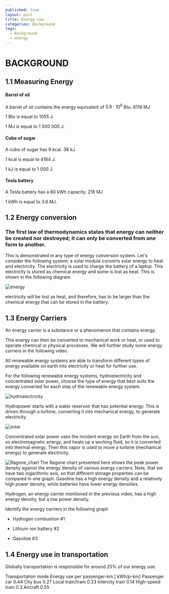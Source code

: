 ```yaml
---
published: true
layout: post
title: Energy use
categories: Background
tags:
  - Background
  - energy
---
```

# BACKGROUND


## 1.1 Measuring Energy
#### Barrel of oil

A barrel of oil contains the energy equivalent of $5.8 \cdot 10^6$ Btu.
6119 MJ



1 Btu is equal to 1055 J.

1 MJ is equal to 1 000 000 J.

#### Cube of sugar

A cube of sugar has 9 kcal.
38 kJ


1 kcal is equal to 4184 J.

1 kJ is equal to 1 000 J.  


#### Tesla battery

A Tesla battery has a 60 kWh capacity.
 216 MJ

1 kWh is equal to 3.6 MJ.


## 1.2 Energy conversion
### The first law of thermodynamics states that energy can neither be created nor destroyed; it can only be converted from one form to another.

This is demonstrated in any type of energy conversion system. Let's consider the following system: a solar module converts solar energy to heat and electricity. The electricity is used to charge the battery of a laptop. This electricity is stored as chemical energy and some is lost as heat. This is shown in the following diagram.

![energy](https://d37djvu3ytnwxt.cloudfront.net/assets/courseware/v1/f174b85cd06e515e97209501d8c3b8a7/asset-v1:DelftX+EnergyX+2T2016+type@asset+block/Week_1.2_Exercise_2.jpg)

electricity will be lost as heat, and therefore, has to be larger than the chemical energy that can be stored in the battery.

## 1.3 Energy Carriers

An energy carrier is a substance or a phenomenon that contains energy.

This energy can then be converted to mechanical work or heat, or used to operate chemical or physical processes. We will further study some energy carriers in the following video.

All renewable energy systems are able to transform different types of energy available on earth into electricity or heat for further use.

For the following renewable energy systems, hydroelectricity and concentrated solar power, choose the type of energy that best suits the energy converted for each step of the renewable energy system.

![hydroelectricity](https://d37djvu3ytnwxt.cloudfront.net/assets/courseware/v1/43793da1db18506c68ac3c4d7c6e072b/asset-v1:DelftX+EnergyX+2T2016+type@asset+block/Hydro-energy.jpg)


Hydropower starts with a water reservoir that has potential energy. This is driven through a turbine, converting it into mechanical energy, to generate electricity.


![solar](https://d37djvu3ytnwxt.cloudfront.net/assets/courseware/v1/0c5ea551137937bdf7968266c3be4a0b/asset-v1:DelftX+EnergyX+2T2016+type@asset+block/concentrated_solar_power.jpg)


Concentrated solar power uses the incident energy on Earth from the sun, so electromagnetic energy, and heats up a working fluid, so it is converted into thermal energy. Then this vapor is used to move a turbine (mechanical energy) to generate electricity.

![Ragone_chart](https://d37djvu3ytnwxt.cloudfront.net/assets/courseware/v1/4c1d69353a36c71436e5d9a57b6867d6/asset-v1:DelftX+EnergyX+2T2016+type@asset+block/Ragone_chart.jpg)
The Ragone chart presented here shows the peak power density against the energy density of various energy carriers. Note, that we have two logarithmic axis, so that different storage properties can be compared in one graph. Gasoline has a high energy density and a relatively high power density, while batteries have lower energy densities.

Hydrogen, an energy carrier mentioned in the previous video, has a high energy density, but a low power density.

Identify the energy carriers in the following graph

  - Hydrogen combustion  #1

  - Lithium-ion battery   #2

  - Gasoline  #3

## 1.4 Energy use in transportation

Globally transportation is responsible for around 25% of our energy use.

Transportation mode
Energy use per passenger-km [ kWh/p-km]
Passenger car     0.44
City bus    0.27
Local train/tram  0.23
Intercity train   0.14
High-speed train   0.3
Aircraft    0.55




